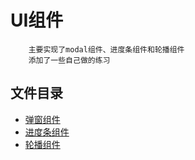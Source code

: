 # UI组件
        主要实现了modal组件、进度条组件和轮播组件
        添加了一些自己做的练习
## 文件目录
* [弹窗组件](./modal/demo.html)
* [进度条组件](./progress/index.html)
* [轮播组件](./slider/index.html)

